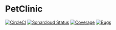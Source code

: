 # PetClinic 

[![CircleCI](https://circleci.com/gh/alfonso-distiller/dist-petclinic.svg?style=svg)](https://circleci.com/gh/alfonso-distiller/dist-petclinic)
[![Sonarcloud Status](https://sonarcloud.io/api/project_badges/measure?project=dist.examples%3Apet-clinic&metric=alert_status)](https://sonarcloud.io/api/project_badges/measure?project=dist.examples%3Apet-clinic&metric=alert_status)
[![Coverage](https://sonarcloud.io/api/project_badges/measure?project=dist.examples%3Apet-clinic&metric=coverage)](https://sonarcloud.io/api/project_badges/measure?project=dist.examples%3Apet-clinic&metric=coverage)
[![Bugs](https://sonarcloud.io/api/project_badges/measure?project=dist.examples%3Apet-clinic&metric=bugs)](https://sonarcloud.io/api/project_badges/measure?project=dist.examples%3Apet-clinic&metric=bugs)
